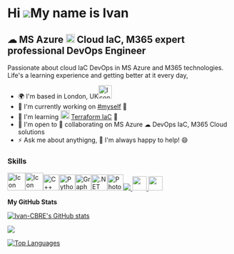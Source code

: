 Hi ![](https://user-images.githubusercontent.com/18350557/176309783-0785949b-9127-417c-8b55-ab5a4333674e.gif)My name is Ivan
============================================================================================================================

☁ MS Azure <img src="https://user-images.githubusercontent.com/25181517/183911544-95ad6ba7-09bf-4040-ac44-0adafedb9616.png" width="20" height="20" alt="Icon"> Cloud IaC, M365 expert professional DevOps Engineer
------------------------------------------------------------

Passionate about cloud IaC DevOps in MS Azure and M365 technologies. Life's a learning experience and getting better at it every day,

*   🌍  I'm based in London, UK<img src="https://em-content.zobj.net/source/telegram/386/flag-united-kingdom_1f1ec-1f1e7.webp" width="30" height="30" alt="Icon">
*   🚀  I'm currently working on [#myself](https://github.com/Ivan-CBRE) 👯
*   🧠  I'm learning <img src="https://user-images.githubusercontent.com/25181517/183345121-36788a6e-5462-424a-be67-af1ebeda79a2.png" width="20" height="20" alt="Icon"> [Terraform IaC](https://www.terraform.io/use-cases/infrastructure-as-code) 👯
*   🤝  I'm open to 👯 collaborating on MS Azure ☁ DevOps IaC, M365 Cloud solutions
*   ⚡  Ask me about anythigng, 💬 I'm always happy to help! 😄
<!--
<a href="https://www.github.com/Ivan-CBRE" target="_blank" rel="noreferrer"><img src="https://img.shields.io/github/followers/Ivan-CBRE?logo=github&style=for-the-badge&color=22c55e&labelColor=1c1917" /></a>
-->
### Skills 
<p align="left">
<img src="https://user-images.githubusercontent.com/25181517/183345121-36788a6e-5462-424a-be67-af1ebeda79a2.png" width="40" height="40" alt="Icon"><img src="https://user-images.githubusercontent.com/25181517/183911544-95ad6ba7-09bf-4040-ac44-0adafedb9616.png" width="40" height="40" alt="Icon"><a href="https://docs.microsoft.com/en-us/cpp/?view=msvc-170" target="_blank" rel="noreferrer"><img src="https://raw.githubusercontent.com/danielcranney/readme-generator/main/public/icons/skills/cplusplus-colored.svg" width="36" height="36" alt="C++" /></a><a href="https://www.python.org/" target="_blank" rel="noreferrer"><img src="https://raw.githubusercontent.com/danielcranney/readme-generator/main/public/icons/skills/python-colored.svg" width="36" height="36" alt="Python" /></a><a href="https://graphql.org/" target="_blank" rel="noreferrer"><img src="https://raw.githubusercontent.com/danielcranney/readme-generator/main/public/icons/skills/graphql-colored.svg" width="36" height="36" alt="GraphQL" /></a><a href="https://dotnet.microsoft.com/en-us/" target="_blank" rel="noreferrer"><img src="https://raw.githubusercontent.com/danielcranney/readme-generator/main/public/icons/skills/dot-net-colored.svg" width="36" height="36" alt=".NET" /></a><a href="https://www.adobe.com/uk/products/photoshop.html" target="_blank" rel="noreferrer"><img src="https://raw.githubusercontent.com/danielcranney/readme-generator/main/public/icons/skills/photoshop-colored.svg" width="36" height="36" alt="Photoshop" /></a><a href="https://www.github.com/Ivan-CBRE" target="_blank" rel="noreferrer"><img src="https://img.shields.io/github/followers/Ivan-CBRE?logo=github&style=for-the-badge&color=22c55e&labelColor=1c1917" /></a><a href="https://www.github.com/Ivan-CBRE" target="_blank" rel="noreferrer"> <picture> <source media="(prefers-color-scheme: dark)" srcset="https://raw.githubusercontent.com/danielcranney/readme-generator/main/public/icons/socials/github-dark.svg" /> <source media="(prefers-color-scheme: light)" srcset="https://raw.githubusercontent.com/danielcranney/readme-generator/main/public/icons/socials/github.svg" /> <img src="https://raw.githubusercontent.com/danielcranney/readme-generator/main/public/icons/socials/github.svg" width="32" height="32" /> </picture> </a><a href="https://uk.linkedin.com/company/cbre-uk" target="_blank" rel="noreferrer"> <picture> <source media="(prefers-color-scheme: dark)" srcset="https://raw.githubusercontent.com/danielcranney/readme-generator/main/public/icons/socials/linkedin-dark.svg" /> <source media="(prefers-color-scheme: light)" srcset="https://raw.githubusercontent.com/danielcranney/readme-generator/main/public/icons/socials/linkedin.svg" /> <img src="https://raw.githubusercontent.com/danielcranney/readme-generator/main/public/icons/socials/linkedin.svg" width="32" height="32" /> </picture> </a>
</p>
<!--
### Socials
-->
   <!--               
<p align="left"> <a href="https://www.github.com/Ivan-CBRE" target="_blank" rel="noreferrer"><img src="https://img.shields.io/github/followers/Ivan-CBRE?logo=github&style=for-the-badge&color=22c55e&labelColor=1c1917" /></a><a href="https://www.github.com/Ivan-CBRE" target="_blank" rel="noreferrer"> <picture> <source media="(prefers-color-scheme: dark)" srcset="https://raw.githubusercontent.com/danielcranney/readme-generator/main/public/icons/socials/github-dark.svg" /> <source media="(prefers-color-scheme: light)" srcset="https://raw.githubusercontent.com/danielcranney/readme-generator/main/public/icons/socials/github.svg" /> <img src="https://raw.githubusercontent.com/danielcranney/readme-generator/main/public/icons/socials/github.svg" width="32" height="32" /> </picture> </a></p>
-->
<!--
### Badges
-->
<b>My GitHub Stats</b>

<a href="http://www.github.com/Ivan-CBRE"><img src="https://github-readme-stats.vercel.app/api?username=Ivan-CBRE&show_icons=true&hide=&count_private=true&title_color=ef4444&text_color=ffffff&icon_color=22c55e&bg_color=1c1917&hide_border=true&show_icons=true" alt="Ivan-CBRE's GitHub stats" /></a>

<a href="http://www.github.com/Ivan-CBRE"><img src="https://github-readme-streak-stats.herokuapp.com/?user=Ivan-CBRE&stroke=ffffff&background=1c1917&ring=ef4444&fire=ef4444&currStreakNum=ffffff&currStreakLabel=ef4444&sideNums=ffffff&sideLabels=ffffff&dates=ffffff&hide_border=true" /></a>
<!--
<a href="http://www.github.com/Ivan-CBRE"><img src="https://github-readme-activity-graph.cyclic.app/graph?username=Ivan-CBRE&bg_color=1c1917&color=ffffff&line=22c55e&point=ffffff&area_color=1c1917&area=true&hide_border=true&custom_title=GitHub%20Commits%20Graph" alt="GitHub Commits Graph" /></a>
-->
<a href="https://github.com/Ivan-CBRE" align="left"><img src="https://github-readme-stats.vercel.app/api/top-langs/?username=Ivan-CBRE&langs_count=10&title_color=ef4444&text_color=ffffff&icon_color=22c55e&bg_color=1c1917&hide_border=true&locale=en&custom_title=Top%20%Languages" alt="Top Languages" /></a>
<!--
### Hi there 👋


**Ivan-CBRE/Ivan-CBRE** is a ✨ _special_ ✨ repository because its `README.md` (this file) appears on your GitHub profile.

Here are some ideas to get you started:

- 🔭 I’m currently working on ...
- 🌱 I’m currently learning ...
- 👯 I’m looking to collaborate on ...
- 🤔 I’m looking for help with ...
- 💬 Ask me about ...
- 📫 How to reach me: ...
- 😄 Pronouns: ...
- ⚡ Fun fact: ...
-->
